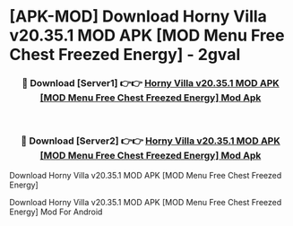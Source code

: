 # [APK-MOD] Download Horny Villa v20.35.1 MOD APK [MOD Menu Free Chest Freezed Energy] - 2gval


<div align="center">
<h3>🔴 Download [Server1] 👉👉 <a href="https://apk-comot.site?title=Horny_Villa_v20.35.1_MOD_APK_[MOD_Menu_Free_Chest_Freezed_Energy]">Horny Villa v20.35.1 MOD APK [MOD Menu Free Chest Freezed Energy] Mod Apk</a></h3><br>
<h3>🔴 Download [Server2] 👉👉 <a href="https://apk-comot.site?title=Horny_Villa_v20.35.1_MOD_APK_[MOD_Menu_Free_Chest_Freezed_Energy]">Horny Villa v20.35.1 MOD APK [MOD Menu Free Chest Freezed Energy] Mod Apk</a></h3>
</div>



Download Horny Villa v20.35.1 MOD APK [MOD Menu Free Chest Freezed Energy] 

Download Horny Villa v20.35.1 MOD APK [MOD Menu Free Chest Freezed Energy] Mod For Android